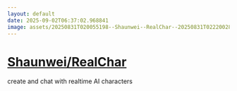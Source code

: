 ```yaml
---
layout: default
date: 2025-09-02T06:37:02.968841
image: assets/20250831T020055198--Shaunwei--RealChar--20250831T022200282--cropped.png
---
```


# [Shaunwei/RealChar](https://github.com/Shaunwei/RealChar)

create and chat with realtime AI characters
